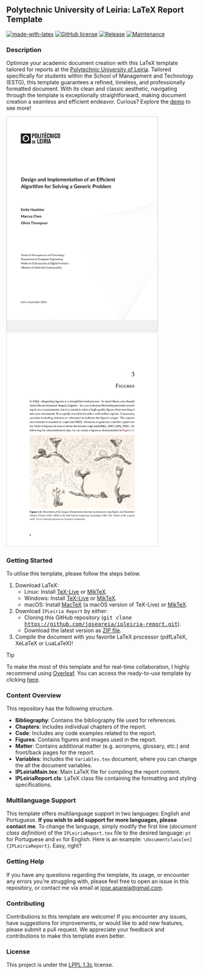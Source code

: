 ## Polytechnic University of Leiria: LaTeX Report Template
[![made-with-latex](https://img.shields.io/badge/Made%20with-LaTeX-1f425f.svg?color=green)](https://www.latex-project.org/)
[![GitHub license](https://img.shields.io/badge/License-LaTeX%20v1.3c-green.svg)](https://www.latex-project.org/lppl/lppl-1-3c)
[![Release](https://img.shields.io/badge/Release-v1.0.0-green.svg)](https://github.com/joseareia/ipleiria-report/releases)
[![Maintenance](https://img.shields.io/badge/Maintained%3F-Yes-green.svg)](https://github.com/joseareia/ipleiria-report/graphs/commit-activity)

### Description
Optimize your academic document creation with this LaTeX template tailored for reports at the [Polytechnic University of Leiria](https://www.ipleiria.pt/). Tailored specifically for students within the School of Management and Technology (ESTG), this template guarantees a refined, timeless, and professionally formatted document. With its clean and classic aesthetic, navigating through the template is exceptionally straightforward, making document creation a seamless and efficient endeavor. Curious? Explore the [demo](https://www.overleaf.com/latex/templates/polytechnic-university-of-leiria-report-template/kknjfbqmffqg.pdf) to see more!

<p float="left">
  <img src="https://github.com/joseareia/ipleiria-report/blob/master/Assets/01_B.png" width="400"/>
  <img src="https://github.com/joseareia/ipleiria-report/blob/master/Assets/02_B.png" width="400"/>
</p>

### Getting Started
To utilise this template, please follow the steps below.

1. Download LaTeX:
    - Linux: Install [TeX-Live](https://www.tug.org/texlive/) or [MikTeX](https://miktex.org/).
    - Windows: Install [TeX-Live](https://www.tug.org/texlive/) or [MikTeX](https://miktex.org/).
    - macOS: Install [MacTeX](https://www.tug.org/mactex/) (a macOS version of TeX-Live) or [MikTeX](https://miktex.org/).
2. Download `IPLeiria Report` by either:
    - Cloning this GitHub repository (<kbd>git clone https://github.com/joseareia/ipleiria-report.git</kbd>).
    - Download the latest version as [ZIP file](https://github.com/joseareia/ipleiria-report/archive/refs/heads/master.zip).
3. Compile the document with you favorite LaTeX processor (pdfLaTeX, XeLaTeX or LuaLaTeX)!

> [!TIP]
> To make the most of this template and for real-time collaboration, I highly recommend using [Overleaf](https://www.overleaf.com/home-2). You can access the ready-to-use template by clicking [here](https://www.overleaf.com/latex/templates/polytechnic-university-of-leiria-report-template/kknjfbqmffqg).

### Content Overview
This repository has the following structure.

- **Bibliography**: Contains the bibliography file used for references.
- **Chapters**: Includes individual chapters of the report.
- **Code**: Includes any code examples related to the report.
- **Figures**: Contains figures and images used in the report.
- **Matter**: Contains additional matter (e.g. acronyms, glossary, etc.) and front/back pages for the report.
- **Variables**: Includes the `Variables.tex` document, where you can change the all the document variables.
- **IPLeiriaMain.tex**: Main LaTeX file for compiling the report content.
- **IPLeiriaReport.cls**: LaTeX class file containing the formatting and styling specifications.

### Multilanguage Support
This template offers multilanguage support in two languages: English and Portuguese. **If you wish to add support for more languages, please contact me**. To change the language, simply modify the first line (*document class definition*) of the `IPLeiriaReport.tex` file to the desired language: `pt` for Portuguese and `en` for English. Here is an example: `\documentclass[en]{IPLeiriaReport}`. Easy, right?

### Getting Help
If you have any questions regarding the template, its usage, or encounter any errors you're struggling with, please feel free to open an issue in this repository, or contact me via email at <a href="mailto:jose.apareia@gmail.com">jose.apareia@gmail.com</a>.

### Contributing
Contributions to this template are welcome! If you encounter any issues, have suggestions for improvements, or would like to add new features, please submit a pull request. We appreciate your feedback and contributions to make this template even better.

### License
This project is under the [LPPL 1.3c](https://www.latex-project.org/lppl/lppl-1-3c/) license.
